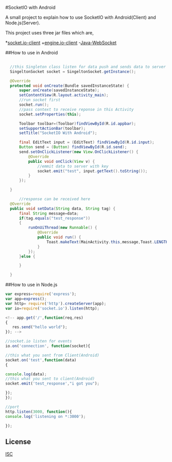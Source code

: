 #SocketIO with Android

A small project to explain how to use SocketIO with Android(Client) and Node.js(Server).

This project uses three jar files which are,

*[socket.io-client](http://mvnrepository.com/artifact/com.github.nkzawa/socket.io-client/0.6.0)
+[engine.io-client](http://mvnrepository.com/artifact/com.github.nkzawa/engine.io-client/0.6.0)
-[Java-WebSocket](http://mvnrepository.com/artifact/org.java-websocket/Java-WebSocket/1.3.0)

##How to use in Android
  ```java
 	
    //this Singleton class listen for data push and sends data to server
    SingeltonSocket socket = SingeltonSocket.getInstance();

    @Override
    protected void onCreate(Bundle savedInstanceState) {
        super.onCreate(savedInstanceState);
        setContentView(R.layout.activity_main);
        //run socket first
        socket.run();
        //pass context to receive reponse in this Activity
        socket.setProperties(this);

        Toolbar toolbar=(Toolbar)findViewById(R.id.appbar);
        setSupportActionBar(toolbar);
        setTitle("SocketIO With Android");

        final EditText input = (EditText) findViewById(R.id.input);
        Button send = (Button) findViewById(R.id.send);
        send.setOnClickListener(new View.OnClickListener() {
            @Override
            public void onClick(View v) {
                //emmit data to server with key
                socket.emit("test", input.getText().toString());
            }
        });

    }

        //response can be received here
    @Override
    public void setData(String data, String tag) {
        final String message=data;
        if(tag.equals("test_response"))
        {
            runOnUiThread(new Runnable() {
                @Override
                public void run() {
                    Toast.makeText(MainActivity.this,message,Toast.LENGTH_LONG).show();
                }
            });
        }else {

        }

    }
```
##How to use in Node.js
 ```js
var express=require('express');
var app=express();
var http= require('http').createServer(app);
var io=require('socket.io').listen(http);

<!-- app.get('/',function(req,res)
{
    res.send("hello world");
}); -->

//socket.io listen for events
io.on('connection', function(socket){

//this what you sent from Client(Android)
socket.on('test',function(data)
{

console.log(data);
//this what you sent to client(Android)
socket.emit('test_response',"i got you");

});
});

//port
http.listen(3000, function(){
console.log('listening on *:3000');

});
 ```
## License

  [ISC](LICENSE)